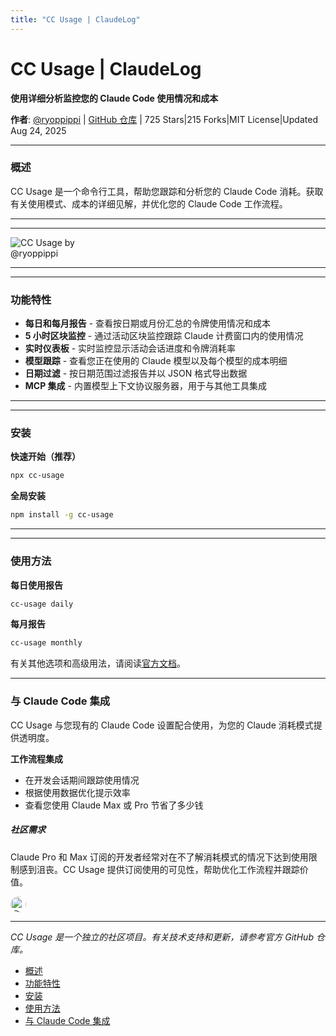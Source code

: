 ```yaml
---
title: "CC Usage | ClaudeLog"
---
```


# CC Usage | ClaudeLog

**使用详细分析监控您的 Claude Code 使用情况和成本**

**作者**: [@ryoppippi](https://github.com/ryoppippi)  |  [GitHub 仓库](https://github.com/ryoppippi/cc-usage)  |  725 Stars|215 Forks|MIT License|Updated Aug 24, 2025

* * *

### 概述[​](#overview)

CC Usage 是一个命令行工具，帮助您跟踪和分析您的 Claude Code 消耗。获取有关使用模式、成本的详细见解，并优化您的 Claude Code 工作流程。

* * *

* * *

<img src="/img/discovery/036_cl_orange.png" alt="CC Usage by @ryoppippi" style="max-width: 165px; height: auto;" />

* * *

* * *

### 功能特性[​](#features)

-   **每日和每月报告** - 查看按日期或月份汇总的令牌使用情况和成本
-   **5 小时区块监控** - 通过活动区块监控跟踪 Claude 计费窗口内的使用情况
-   **实时仪表板** - 实时监控显示活动会话进度和令牌消耗率
-   **模型跟踪** - 查看您正在使用的 Claude 模型以及每个模型的成本明细
-   **日期过滤** - 按日期范围过滤报告并以 JSON 格式导出数据
-   **MCP 集成** - 内置模型上下文协议服务器，用于与其他工具集成

* * *

* * *

### 安装[​](#installation)

**快速开始（推荐）**

```bash
npx cc-usage
```

**全局安装**

```bash
npm install -g cc-usage
```

* * *

* * *

### 使用方法[​](#usage)

**每日使用报告**

```bash
cc-usage daily
```

**每月报告**

```bash
cc-usage monthly
```

有关其他选项和高级用法，请阅读[官方文档](https://github.com/ryoppippi/cc-usage#readme)。

* * *

### 与 Claude Code 集成[​](#claude-code-integration)

CC Usage 与您现有的 Claude Code 设置配合使用，为您的 Claude 消耗模式提供透明度。

**工作流程集成**

-   在开发会话期间跟踪使用情况
-   根据使用数据优化提示效率
-   查看您使用 Claude Max 或 Pro 节省了多少钱

##### 社区需求

Claude Pro 和 Max 订阅的开发者经常对在不了解消耗模式的情况下达到使用限制感到沮丧。CC Usage 提供订阅使用的可见性，帮助优化工作流程并跟踪价值。

<img src="/img/profiles/ryoppippi.jpg" alt="@ryoppippi" style="width: 25px; height: 25px; border-radius: 50%;" />

* * *

*CC Usage 是一个独立的社区项目。有关技术支持和更新，请参考官方 GitHub 仓库。*

-   [概述](#overview)
-   [功能特性](#features)
-   [安装](#installation)
-   [使用方法](#usage)
-   [与 Claude Code 集成](#claude-code-integration)